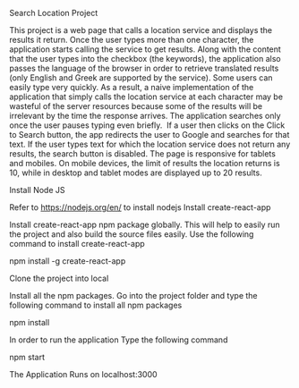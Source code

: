 Search Location Project

  This project is a web page that calls a location service and displays the results it return. Once the user types more than one character, the application starts calling the service to get results. Along with the content that the user types into the checkbox (the keywords), the application also passes the language of the browser in order to retrieve translated results (only English and Greek are supported by the service). Some users can easily type very quickly. As a result, a naive implementation of the application that simply calls the location service at each character may be wasteful of the server resources because some of the results will be irrelevant by the time the response arrives. The application searches only once the user pauses typing even briefly. 
  If a user then clicks on the Click to Search button, the app redirects the user to Google and searches for that text. If the user types text for which the location service does not return any results, the search button is disabled. The page is responsive for tablets and mobiles. Οn mobile devices, the limit of results the location returns is 10, while in desktop and tablet modes are displayed up to 20 results. 

Install Node JS

Refer to https://nodejs.org/en/ to install nodejs
Install create-react-app

Install create-react-app npm package globally. This will help to easily run the project and also build the source files easily. Use the following command to install create-react-app

npm install -g create-react-app

Clone the project into local

Install all the npm packages. Go into the project folder and type the following command to install all npm packages

npm install

In order to run the application Type the following command

npm start

The Application Runs on localhost:3000
